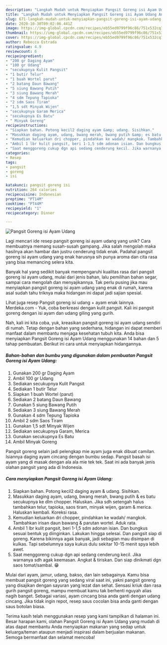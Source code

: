 ```yaml
---
description: "Langkah Mudah untuk Menyiapkan Pangsit Goreng isi Ayam Udang Anti Gagal"
title: "Langkah Mudah untuk Menyiapkan Pangsit Goreng isi Ayam Udang Anti Gagal"
slug: 671-langkah-mudah-untuk-menyiapkan-pangsit-goreng-isi-ayam-udang-anti-gagal
date: 2020-10-30T09:02:06.441Z
image: https://img-global.cpcdn.com/recipes/eb55ed9799f96c86/751x532cq70/pangsit-goreng-isi-ayam-udang-foto-resep-utama.jpg
thumbnail: https://img-global.cpcdn.com/recipes/eb55ed9799f96c86/751x532cq70/pangsit-goreng-isi-ayam-udang-foto-resep-utama.jpg
cover: https://img-global.cpcdn.com/recipes/eb55ed9799f96c86/751x532cq70/pangsit-goreng-isi-ayam-udang-foto-resep-utama.jpg
author: Rebecca Estrada
ratingvalue: 4.9
reviewcount: 6
recipeingredient:
- "200 gr Daging Ayam"
- "100 gr Udang"
- "secukupnya Kulit Pangsit"
- "1 butir Telur"
- "1 buah Wortel parut"
- "2 batang Daun Bawang"
- "5 siung Bawang Putih"
- "3 siung Bawang Merah"
- "4 sdm Tepung Tapioka"
- "2 sdm Saos Tiram"
- "1,5 sdt Minyak Wijen"
- "secukupnya Garam Merica"
- "secukupnya Es Batu"
- " Minyak Goreng"
recipeinstructions:
- "Siapkan bahan. Potong kecil2 daging ayam &amp; udang. Sisihkan."
- "Masukkan daging ayam, udang, bwang merah, bwang putih &amp; es batu secukupnya ke dlm chopper. Haluskan. Jika sdh setengah halus tambahkan telur, tapioka, saos tiram, minyak wijen, garam &amp; merica. Haluskan kembali. Koreksi rasa."
- "Kemudian keluarkan dri chopper, pindahkan ke wadah/ mangkok. Tambahkan irisan daun bawang &amp; parutan wortel. Aduk rata."
- "Ambil 1 lbr kulit pangsit, beri 1-1,5 sdm adonan isian. Dan bungkus sesuai bentuk yg diinginkan. Lakukan hingga selesai. Dan pangsit siap di goreng. Karena bikinnya agak banyak, jadi sebagian mau disimpan di kulkas. Tapi sebelumnya saya kukus dulu sekitar 10-15 menit spya lebih awet."
- "Saat menggoreng cukup dgn api sedang cenderung kecil. Jika warnanya sdh agak keemasan. Angkat &amp; tiriskan. Dan siap dinikmati dgn saos tomat/sambal. 😁"
categories:
- Resep
tags:
- pangsit
- goreng
- isi

katakunci: pangsit goreng isi 
nutrition: 264 calories
recipecuisine: Indonesian
preptime: "PT14M"
cooktime: "PT44M"
recipeyield: "1"
recipecategory: Dinner

---
```



![Pangsit Goreng isi Ayam Udang](https://img-global.cpcdn.com/recipes/eb55ed9799f96c86/751x532cq70/pangsit-goreng-isi-ayam-udang-foto-resep-utama.jpg)

Lagi mencari ide resep pangsit goreng isi ayam udang yang unik? Cara membuatnya memang susah-susah gampang. Jika salah mengolah maka hasilnya akan hambar dan justru cenderung tidak enak. Padahal pangsit goreng isi ayam udang yang enak harusnya sih punya aroma dan cita rasa yang bisa memancing selera kita.

Banyak hal yang sedikit banyak mempengaruhi kualitas rasa dari pangsit goreng isi ayam udang, mulai dari jenis bahan, lalu pemilihan bahan segar, sampai cara mengolah dan menyajikannya. Tak perlu pusing jika mau menyiapkan pangsit goreng isi ayam udang yang enak di rumah, karena asal sudah tahu triknya maka hidangan ini dapat jadi sajian spesial.

Lihat juga resep Pangsit goreng isi udang + ayam enak lainnya. Merdeka.com - Yuk, coba berkreasi dengan kulit pangsit. Kali ini pangsit goreng dengan isi ayam dan udang giling yang gurih.


Nah, kali ini kita coba, yuk, kreasikan pangsit goreng isi ayam udang sendiri di rumah. Tetap dengan bahan yang sederhana, hidangan ini dapat memberi manfaat dalam membantu menjaga kesehatan tubuh kita. Anda bisa menyiapkan Pangsit Goreng isi Ayam Udang menggunakan 14 bahan dan 5 tahap pembuatan. Berikut ini cara untuk menyiapkan hidangannya.

<!--inarticleads1-->

##### Bahan-bahan dan bumbu yang digunakan dalam pembuatan Pangsit Goreng isi Ayam Udang:

1. Gunakan 200 gr Daging Ayam
1. Ambil 100 gr Udang
1. Sediakan secukupnya Kulit Pangsit
1. Sediakan 1 butir Telur
1. Siapkan 1 buah Wortel (parut)
1. Sediakan 2 batang Daun Bawang
1. Gunakan 5 siung Bawang Putih
1. Sediakan 3 siung Bawang Merah
1. Gunakan 4 sdm Tepung Tapioka
1. Ambil 2 sdm Saos Tiram
1. Gunakan 1,5 sdt Minyak Wijen
1. Sediakan secukupnya Garam, Merica
1. Gunakan secukupnya Es Batu
1. Ambil  Minyak Goreng


Pangsit goreng selain jadi pelengkap mie ayam juga enak dibuat camilan. Isiannya daging ayam cincang dengan bumbu sedap. Pangsit basah isi ayam yang di masak dengan ala ala mie tek tek. Saat ini ada banyak jenis olahan pangsit yang ada di Indonesia. 

<!--inarticleads2-->

##### Cara menyiapkan Pangsit Goreng isi Ayam Udang:

1. Siapkan bahan. Potong kecil2 daging ayam &amp; udang. Sisihkan.
1. Masukkan daging ayam, udang, bwang merah, bwang putih &amp; es batu secukupnya ke dlm chopper. Haluskan. Jika sdh setengah halus tambahkan telur, tapioka, saos tiram, minyak wijen, garam &amp; merica. Haluskan kembali. Koreksi rasa.
1. Kemudian keluarkan dri chopper, pindahkan ke wadah/ mangkok. Tambahkan irisan daun bawang &amp; parutan wortel. Aduk rata.
1. Ambil 1 lbr kulit pangsit, beri 1-1,5 sdm adonan isian. Dan bungkus sesuai bentuk yg diinginkan. Lakukan hingga selesai. Dan pangsit siap di goreng. Karena bikinnya agak banyak, jadi sebagian mau disimpan di kulkas. Tapi sebelumnya saya kukus dulu sekitar 10-15 menit spya lebih awet.
1. Saat menggoreng cukup dgn api sedang cenderung kecil. Jika warnanya sdh agak keemasan. Angkat &amp; tiriskan. Dan siap dinikmati dgn saos tomat/sambal. 😁


Mulai dari ayam, jamur, udang, bakso, dan lain sebagainya. Kamu bisa membuat pangsit goreng yang sedang viral saat ini, yakni pangsit goreng yang disajikan dengan sayuran yang lezat dan sehat. Sensasi kriuk dan rasa gurih pangsit goreng, mampu membuat kamu tak berhenti nguyah alias nagih banget. Sebagai variasi, ayam cincang bisa anda ganti dengan udang cincang. Jika tidak ingin repot, resep saus cocolan bisa anda ganti dengan saus botolan biasa. 

Terima kasih telah menggunakan resep yang kami tampilkan di halaman ini. Besar harapan kami, olahan Pangsit Goreng isi Ayam Udang yang mudah di atas dapat membantu Anda menyiapkan makanan yang sedap untuk keluarga/teman ataupun menjadi inspirasi dalam berjualan makanan. Semoga bermanfaat dan selamat mencoba!
